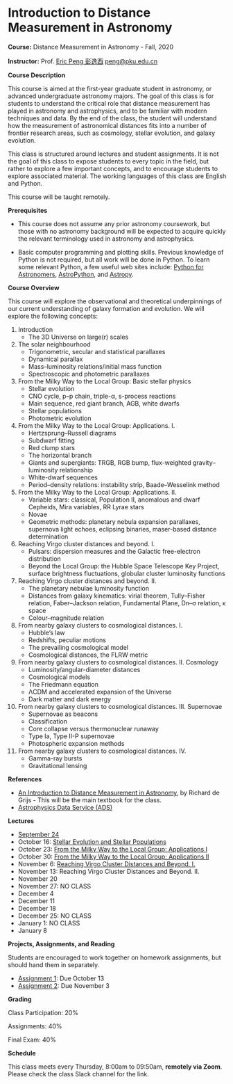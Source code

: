 # Introduction to Distance Measurement in Astronomy

**Course:** Distance Measurement in Astronomy - Fall, 2020

**Instructor:** Prof. [Eric Peng 彭逸西](http://kiaa.pku.edu.cn/~peng) <peng@pku.edu.cn>

**Course Description**


This course is aimed at the first-year graduate student in astronomy, or advanced undergraduate astronomy majors. The goal of this class is for students to understand the critical role that distance measurement has played in astronomy and astrophysics, and to be familiar with modern techniques and data. By the end of the class, the student will understand how the measurement of astronomical distances fits into a number of frontier research areas, such as cosmology, stellar evolution, and galaxy evolution.

This class is structured around lectures and student assignments. It is not the goal of this class to expose students to every topic in the field, but rather to explore a few important concepts, and to encourage students to explore associated material. The working languages of this class are English and Python.

This course will be taught remotely.

**Prerequisites**


   * This course does not assume any prior astronomy coursework, but those with no astronomy background will be expected to acquire quickly the relevant terminology used in astronomy and astrophysics.

   * Basic computer programming and plotting skills. Previous knowledge of Python is not required, but all work will be done in Python. To learn some relevant Python, a few useful web sites include: [Python for Astronomers](https://python4astronomers.github.io), [AstroPython](http://www.astropython.org/), and [Astropy](http://www.astropy.org/).

**Course Overview**

This course will explore the observational and theoretical underpinnings of our current understanding of galaxy formation and evolution. We will explore the following concepts:

1. Introduction
    * The 3D Universe on large(r) scales
2. The solar neighbourhood
    * Trigonometric, secular and statistical parallaxes
    * Dynamical parallax
    * Mass–luminosity relations/initial mass function
    * Spectroscopic and photometric parallaxes
3. From the Milky Way to the Local Group: Basic stellar physics
    * Stellar evolution
    * CNO cycle, p–p chain, triple-α, s-process reactions
    * Main sequence, red giant branch, AGB, white dwarfs
    * Stellar populations
    * Photometric evolution
4. From the Milky Way to the Local Group: Applications. I.
    * Hertzsprung–Russell diagrams
    * Subdwarf fitting
    * Red clump stars
    * The horizontal branch
    * Giants and supergiants: TRGB, RGB bump, flux-weighted gravity– luminosity relationship
    * White-dwarf sequences
    * Period–density relations: instability strip, Baade–Wesselink method
5. From the Milky Way to the Local Group: Applications. II.
    * Variable stars: classical, Population II, anomalous and dwarf Cepheids, Mira variables, RR Lyrae stars
    * Novae
    * Geometric methods: planetary nebula expansion parallaxes, supernova light echoes, eclipsing binaries, maser-based distance determination
6. Reaching Virgo cluster distances and beyond. I.
    * Pulsars: dispersion measures and the Galactic free-electron distribution
    * Beyond the Local Group: the Hubble Space Telescope Key Project, surface brightness fluctuations, globular cluster luminosity functions
7. Reaching Virgo cluster distances and beyond. II.
    * The planetary nebulae luminosity function
    * Distances from galaxy kinematics: virial theorem, Tully–Fisher relation, Faber–Jackson relation, Fundamental Plane, Dn–σ relation, κ space
    * Colour–magnitude relation
8. From nearby galaxy clusters to cosmological distances. I.
    * Hubble’s law
    * Redshifts, peculiar motions
    * The prevailing cosmological model
    * Cosmological distances, the FLRW metric
9. From nearby galaxy clusters to cosmological distances. II. Cosmology
    * Luminosity/angular-diameter distances
    * Cosmological models
    * The Friedmann equation
    * ΛCDM and accelerated expansion of the Universe
    * Dark matter and dark energy
10. From nearby galaxy clusters to cosmological distances. III. Supernovae
    * Supernovae as beacons
    * Classification
    * Core collapse versus thermonuclear runaway
    * Type Ia, Type II-P supernovae
    * Photospheric expansion methods
11. From nearby galaxy clusters to cosmological distances. IV.
    * Gamma-ray bursts
    * Gravitational lensing

**References**
   * [An Introduction to Distance Measurement in Astronomy](https://www.wiley.com/en-us/An+Introduction+to+Distance+Measurement+in+Astronomy-p-9780470511800), by Richard de Grijs - This will be the main textbook for the class.
   * [Astrophysics Data Service (ADS)](http://ui.adsabs.harvard.edu/)

**Lectures**

* [September 24](https://disk.pku.edu.cn:443/link/29C5A3882619C0F5A255558D091C694C)
* October 16: [Stellar Evolution and Stellar Populations](https://disk.pku.edu.cn:443/link/17F0DB6B7CF9503702FC3C02096488A9)
* October 23: [From the Milky Way to the Local Group: Applications I](https://disk.pku.edu.cn:443/link/F1A5A651C2C2DBC2C54A405ACCE4EFD1)
* October 30: [From the Milky Way to the Local Group: Applications II](https://disk.pku.edu.cn:443/link/4CAC8D672C2DBC179ED8E11F21F4C9AD)
* November 6: [Reaching Virgo Cluster Distances and Beyond. I.](https://disk.pku.edu.cn:443/link/F2BF0F1B2B3A9CC3E87EAC1D0AEF0208)
* November 13: Reaching Virgo Cluster Distances and Beyond. II.
* November 20
* November 27: NO CLASS
* December 4
* December 11
* December 18
* December 25: NO CLASS
* January 1: NO CLASS
* January 8

<!--* [October 15](https://kiaa.pku.edu.cn/~peng/teaching/distances19/Distances02-2019.pdf)-->

<!--* [October 22](https://kiaa.pku.edu.cn/~peng/teaching/distances19/Distances04a-2019.pdf)
* [October 29](https://kiaa.pku.edu.cn/~peng/teaching/distances19/Distances04b-2019.pdf)
* [November 5](https://kiaa.pku.edu.cn/~peng/teaching/distances19/Distances05a-2019.pdf)
* October 22: [Part 1](https://kiaa.pku.edu.cn/~peng/teaching/distances19/Distances05b-2019.pdf), [Part 2](https://kiaa.pku.edu.cn/~peng/teaching/distances19/Distances06-2019.pdf)
* [November 8 (3pm)](https://kiaa.pku.edu.cn/~peng/teaching/distances19/Distances07-2019.pdf)
* November 12 : [Part 1](https://kiaa.pku.edu.cn/~peng/teaching/distances19/Distances08-2019.pdf), [Part 2](https://kiaa.pku.edu.cn/~peng/teaching/distances19/Distances09-2019.pdf), [Part 3](https://kiaa.pku.edu.cn/~peng/teaching/distances19/Distances10-2019.pdf), [Part 4](https://kiaa.pku.edu.cn/~peng/teaching/distances19/Distances11-2019.pdf)-->

**Projects, Assignments, and Reading**

Students are encouraged to work together on homework assignments, but should hand them in separately.

* [Assignment 1](https://github.com/ewpeng/PKUdistances20/blob/master/Assignment01.md): Due October 13
* [Assignment 2](https://github.com/ewpeng/PKUdistances20/blob/master/Assignment02.md): Due November 3
<!-- * [Assignment 3](https://github.com/ewpeng/PKUdistances20/blob/master/Assignment03.md): Due December 6
-->

**Grading**

Class Participation: 20%

Assignments: 40%

Final Exam: 40%

**Schedule**

This class meets every Thursday, 8:00am to 09:50am, **remotely via Zoom**. Please check the class Slack channel for the link.
